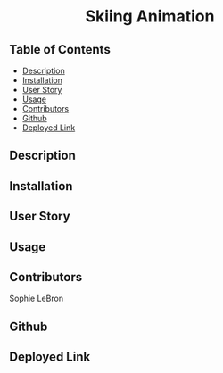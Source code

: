 <h1 align='center'>Skiing Animation</h1>

## Table of Contents

- [Description](#description)
- [Installation](#installation)
- [User Story](#user_story)
- [Usage](#usage)
- [Contributors](#contributors)
- [Github](#github)
- [Deployed Link](#deployed_link)

## Description

## Installation

## User Story

## Usage

## Contributors 

Sophie LeBron

## Github

## Deployed Link
